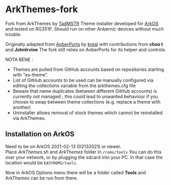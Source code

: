 # ArkThemes-fork

Fork from ArkThemes by [TadMSTR](https://github.com/TadMSTR/ArkThemes)
Theme installer developed for [ArkOS](https://github.com/christianhaitian/arkos) and tested on RG351P.
Should run on other Anbernic devices without much trouble.

Originally adapted from [AnberPorts](https://github.com/krishenriksen/AnberPorts) by [kreal](https://github.com/krishenriksen) with contributions from **choo t** and **JohnIrvine**
The fork still relies on AnberPorts for its helper and controls.

NOTA BENE :
- Themes are pulled from GitHub accounts based on repositories starting with "es-theme".
- List of GitHub accounts to be used can be manually configured via editing the collections variable from the arkthemes.cfg file
- Beware that name duplicates (between different GitHub accounts) is currently not managed ; this could lead to unwanted behaviour if you choose to swap between theme collections (e.g. replace a theme with another)
- Uninstaller allows removal of stock themes which cannot be reinstalled via ArkThemes.

## Installation on ArkOS
Need to be on ArkOS 2021-02-13 (02132021) or newer.  
Place *ArkThemes.sh* and *ArkThemes* folder in `/roms/tools`
You can do this over your network, or by plugging the sdcard into your PC. In that case the location would be `EASYROMS/tools`.

Now in ArkOS Options menu there will be a folder called **Tools** and ArkThemes can be run from there.  
